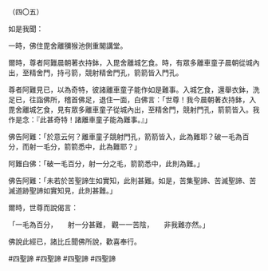（四〇五）

如是我聞：

一時，佛住毘舍離獼猴池側重閣講堂。

爾時，尊者阿難晨朝著衣持鉢，入毘舍離城乞食。時，有眾多離車童子晨朝從城內出，至精舍門，持弓箭，競射精舍門孔，箭箭皆入門孔。

尊者阿難見已，以為奇特，彼諸離車童子能作如是難事。入城乞食，還舉衣鉢，洗足已，往詣佛所，稽首佛足，退住一面，白佛言：「世尊！我今晨朝著衣持鉢，入毘舍離城乞食，見有眾多離車童子從城內出，至精舍門，競射門孔，箭箭皆入。我作是念：『此甚奇特！諸離車童子能為難事。』」

佛告阿難：「於意云何？離車童子競射門孔，箭箭皆入，此為難耶？破一毛為百分，而射一毛分，箭箭悉中，此為難耶？」

阿難白佛：「破一毛百分，射一分之毛，箭箭悉中，此則為難。」

佛告阿難：「未若於苦聖諦生如實知，此則甚難。如是，苦集聖諦、苦滅聖諦、苦滅道跡聖諦如實知見，此則甚難。」

爾時，世尊而說偈言：

「一毛為百分，　　射一分甚難，
觀一一苦陰，　　非我難亦然。」

佛說此經已，諸比丘聞佛所說，歡喜奉行。




#四聖諦
#四聖諦
#四聖諦
#四聖諦
